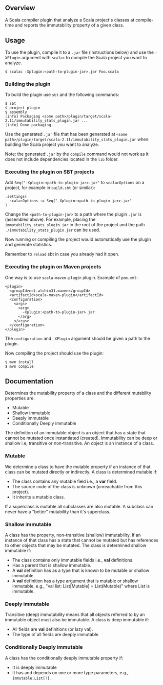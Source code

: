 ## Overview
A Scala compiler plugin that analyze a Scala project's classes at compile-time and reports the immutability property of a given class.

## Usage
To use the plugin, compile it to a `.jar` file (instructions below) and use the `-XPlugin` argument with `scalac` to compile the Scala project you want to analyze. 

```
$ scalac -Xplugin:<path-to-plugin-jar>.jar Foo.scala
```

### Building the plugin

To build the plugin use `sbt` and the following commands:
```
$ sbt
$ project plugin
$ assembly
[info] Packaging <some path>/plugin/target/scala-2.11/immutability_stats_plugin.jar ...
[info] Done packaging.

```

Use the generated `.jar` file that has been generated at `<some path>/plugin/target/scala-2.11/immutability_stats_plugin.jar` when building the Scala project you want to analyze.

Note: the generated `.jar` by the `compile` command would not work as it does not include dependencies located in the `lib` folder.


### Executing the plugin on SBT projects
Add `Seq("-Xplugin:<path-to-plugin-jar>.jar"` to `scalacOptions` on a project, for example in `build.sbt` (or similar):
```
.settings(
  scalacOptions := Seq("-Xplugin:<path-to-plugin-jar>.jar"
)
```

Change the `<path-to-plugin-jar>` to a path where the plugin `.jar` is (assembled above). 
For example, placing the `immutability_stats_plugin.jar` in the root of the project and the path `./immutability_stats_plugin.jar` can be used.

Now running or compiling the project would automatically use the plugin and generate statistics.

Remember to `reload` sbt in case you already had it open.

### Executing the plugin on Maven projects

One way is to use `scala-maven-plugin` plugin. Example of `pom.xml`:

```
<plugin>
  <groupId>net.alchim31.maven</groupId>
  <artifactId>scala-maven-plugin</artifactId>
  <configuration>
    <args>
      <arg>
        -Xplugin:<path-to-plugin-jar>.jar
      </arg>
    </args>
  </configuration>
</plugin>
```

The `configuration` and `-XPlugin` argument should be given a path to the plugin.

Now compiling the project should use the plugin:
```
$ mvn install
$ mvn compile
```

## Documentation
Determines the mutability property of a class and the different mutability properties are:
* Mutable
* Shallow immutable
* Deeply immutable
* Conditionally Deeply immutable

The definition of an immutable object is an object that has a state that cannot be mutated once instantiated (created).
Immutability can be deep or shallow i.e, transitive or non-transitive.
An object is an instance of a class.

### Mutable
We determine a class to have the mutable property if an instance of that class can be mutated directly or indirectly.
A class is determined mutable if:

* The class contains any mutable field i.e., a **var** field.
* The source code of the class is unknown (unreachable from this project).
* It inherits a mutable class.

If a superclass is mutable all subclasses are also mutable.
A subclass can never have a "better" mutability than it's superclass.

### Shallow immutable
A class has the property, non-transitive (shallow) immutability, if an instance of that class has a state that cannot be mutated but has references to other objects that may be mutated.
The class is determined shallow immutable if:

* The class contains only immutable fields i.e., **val** definitions.
* Has a parent that is shallow immutable.
* A **val** definition has as a type that is known to be mutable or shallow immutable.
* A **val** definition has a type argument that is mutable or shallow immutable, e.g., "val list: List[Mutable] = List(Mutable)" where List is immutable.

### Deeply immutable
Transitive (deep) immutability means that all objects referred to by an immutable object must also be immutable.
A class is deep immutable if:

* All fields are **val** definitions (or lazy val).
* The type of all fields are deeply immutable.

### Conditionally Deeply immutable
A class has the conditionally deeply immutable property if:

* It is deeply immutable
* It has and depends on one or more type parameters, e.g., `immutable.List[T]`.
